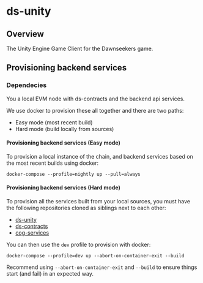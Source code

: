 # ds-unity

## Overview

The Unity Engine Game Client for the Dawnseekers game.

## Provisioning backend services

### Dependecies

You a local EVM node with ds-contracts and the backend api services.

We use docker to provision these all together and there are two paths:

* Easy mode (most recent build)
* Hard mode (build locally from sources)

#### Provisioning backend services (Easy mode)

To provision a local instance of the chain, and backend services based on the
most recent builds using docker:

```
docker-compose --profile=nightly up --pull=always
```

#### Provisioning backend services (Hard mode)

To provision all the services built from your local sources, you must have the
following repositories cloned as siblings next to each other:

* [ds-unity](https://github.com/playmint/ds-unity)
* [ds-contracts](https://github.com/playmint/ds-contracts)
* [cog-services](https://github.com/playmint/cog-services)

You can then use the `dev` profile to provision with docker:

```
docker-compose --profile=dev up --abort-on-container-exit --build
```

Recommend using `--abort-on-container-exit` and `--build` to ensure things
start (and fail) in an expected way.

